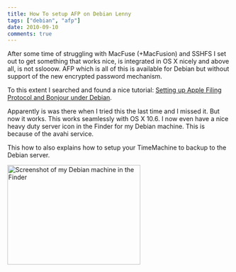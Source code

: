 ```yaml
---
title: How To setup AFP on Debian Lenny
tags: ["debian", "afp"]
date: 2010-09-10
comments: true
---
```

After some time of struggling with MacFuse (+MacFusion) and SSHFS I set out to get something that works nice, is integrated in OS X nicely and above all, is not sslooow. AFP which is all of this is available for Debian but without support of the new encrypted password mechanism.

To this extent I searched and found a nice tutorial: <a href="http://routerjockey.com/2009/08/28/setting-up-apple-filing-protocol-and-bonjour-under-debian/">Setting up Apple Filing Protocol and Bonjour under Debian</a>.

Apparently is was there when I tried this the last time and I missed it. But now it works. This works seamlessly with OS X 10.6. I now even have a nice heavy duty server icon in the Finder for my Debian machine. This is because of the avahi service.

This how to also explains how to setup your TimeMachine to backup to the Debian server.

<a href="http://alessandrovermeulen.me/wp-content/2010/09/Screen-shot-2010-09-10-at-12.24.28.png"><img class="alignnone size-medium wp-image-265" title="Screenshot of my Debian machine in the Finder" src="http://alessandrovermeulen.me/wp-content/2010/09/Screen-shot-2010-09-10-at-12.24.28-300x225.png" alt="Screenshot of my Debian machine in the Finder" width="300" height="225" /></a>
